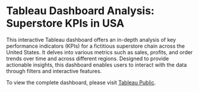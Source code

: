 # Tableau Dashboard Analysis: Superstore KPIs in USA

This interactive Tableau dashboard offers an in-depth analysis of key performance indicators (KPIs) for a fictitious superstore chain across the United States. It delves into various metrics such as sales, profits, and order trends over time and across different regions. Designed to provide actionable insights, this dashboard enables users to interact with the data through filters and interactive features.

To view the complete dashboard, please visit [Tableau Public](https://public.tableau.com/shared/8PB9J9QCD?:display_count=n&:origin=viz_share_link).
